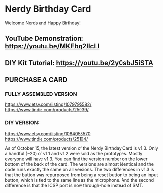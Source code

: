 # Nerdy Birthday Card

Welcome Nerds and Happy Birthday!  

## YouTube Demonstration: https://youtu.be/MKEbq2IIcLI
## DIY Kit Tutorial: https://youtu.be/2y0sbJ5iSTA

## PURCHASE A CARD
### FULLY ASSEMBLED VERSION
https://www.etsy.com/listing/1079795582/  
https://www.tindie.com/products/25039/  

### DIY VERSION:
https://www.etsy.com/listing/1084058570  
https://www.tindie.com/products/25104/  


As of October 15, the latest version of the Nerdy Birthday Card is v1.3.  Only a handful (~20) of v1.1 and v1.2 were sold as the prototypes.  Mostly everyone will have v1.3.  You can find the version number on the lower bottom of the back of the card.  The versions are almost identical and the code runs exactly the same on all versions.  The two differences in v1.3 is that the button was repurposed from being a reset button to being an input button, which is tied to the same line as the microphone.  And the second difference is that the ICSP port is now through-hole instead of SMT.



